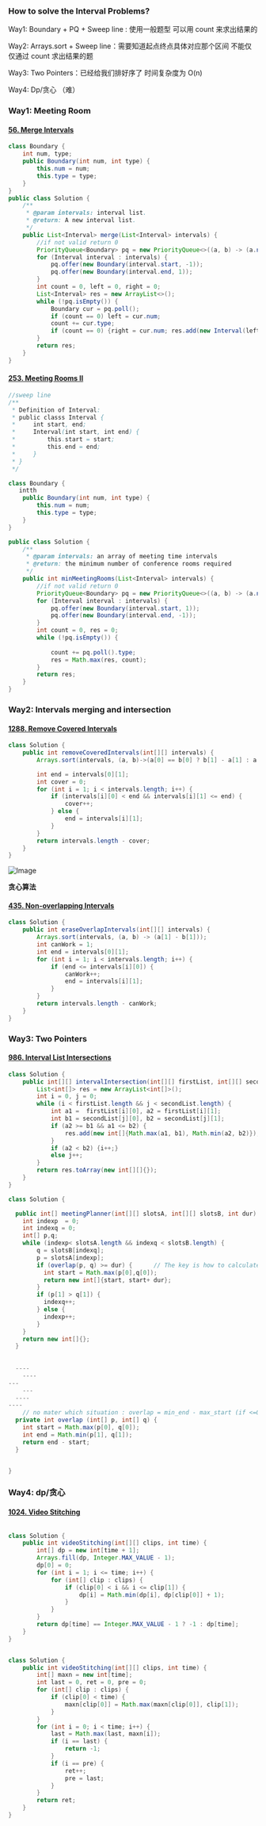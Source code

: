### How to solve the Interval Problems?

Way1: Boundary + PQ + Sweep line : 使用一般题型 可以用 count 来求出结果的

Way2: Arrays.sort +  Sweep line：需要知道起点终点具体对应那个区间 不能仅仅通过 count 求出结果的题

Way3: Two Pointers：已经给我们排好序了 时间复杂度为 O(n)

Way4: Dp/贪心 （难）



### Way1: Meeting Room

#### [56. Merge Intervals](https://leetcode-cn.com/problems/merge-intervals/)

```java
class Boundary {
    int num, type;
    public Boundary(int num, int type) {
        this.num = num;
        this.type = type;
    }   
}
public class Solution {
    /**
     * @param intervals: interval list.
     * @return: A new interval list.
     */
    public List<Interval> merge(List<Interval> intervals) {
        //if not valid return 0
        PriorityQueue<Boundary> pq = new PriorityQueue<>((a, b) -> (a.num == b.num ? a.type - b.type : a.num - b.num));
        for (Interval interval : intervals) {
            pq.offer(new Boundary(interval.start, -1));
            pq.offer(new Boundary(interval.end, 1));
        }
        int count = 0, left = 0, right = 0;
        List<Interval> res = new ArrayList<>();
        while (!pq.isEmpty()) {  
            Boundary cur = pq.poll();
            if (count == 0) left = cur.num;
            count += cur.type;
            if (count == 0) {right = cur.num; res.add(new Interval(left, right));}
        }
        return res;
    }
}
```



#### [253. Meeting Rooms II](https://leetcode-cn.com/problems/meeting-rooms-ii/)

```java
//sweep line
/**
 * Definition of Interval:
 * public classs Interval {
 *     int start, end;
 *     Interval(int start, int end) {
 *         this.start = start;
 *         this.end = end;
 *     }
 * }
 */

class Boundary {
   intth
    public Boundary(int num, int type) {
        this.num = num;
        this.type = type;
    }   
}

public class Solution {
    /**
     * @param intervals: an array of meeting time intervals
     * @return: the minimum number of conference rooms required
     */
    public int minMeetingRooms(List<Interval> intervals) {
        //if not valid return 0
        PriorityQueue<Boundary> pq = new PriorityQueue<>((a, b) -> (a.num == b.num ? a.type - b.type : a.num - b.num));
        for (Interval interval : intervals) {
            pq.offer(new Boundary(interval.start, 1));
            pq.offer(new Boundary(interval.end, -1));
        }
        int count = 0, res = 0;
        while (!pq.isEmpty()) {  
            
            count += pq.poll().type;
            res = Math.max(res, count);
        }
        return res;
    }
}
```



### Way2: Intervals merging and intersection

#### [1288. Remove Covered Intervals](https://leetcode-cn.com/problems/remove-covered-intervals/)

```java
class Solution {
    public int removeCoveredIntervals(int[][] intervals) {
        Arrays.sort(intervals, (a, b)->(a[0] == b[0] ? b[1] - a[1] : a[0] - b[0]));//Note that the ends should be arranged in descending order otherwise repeated intervals as shown in the opening diagram are treated as intersecting errors(as the following picture)

        int end = intervals[0][1];
        int cover = 0;
        for (int i = 1; i < intervals.length; i++) {
            if (intervals[i][0] < end && intervals[i][1] <= end) {
                cover++;
            } else {
                end = intervals[i][1];
            }
        }
        return intervals.length - cover;
    }
}
```

![Image](https://github.com/sbchengyiwei/Vicky_Blog/blob/main/images/Screen%20Shot%202021-06-20%20at%201.16.17%20AM.png)



**贪心算法**

#### [435. Non-overlapping Intervals](https://leetcode-cn.com/problems/non-overlapping-intervals/)

```java
class Solution {
    public int eraseOverlapIntervals(int[][] intervals) {
        Arrays.sort(intervals, (a, b) -> (a[1] - b[1]));
        int canWork = 1;
        int end = intervals[0][1];
        for (int i = 1; i < intervals.length; i++) {
            if (end <= intervals[i][0]) {
                canWork++;
                end = intervals[i][1];
            }
        }
        return intervals.length - canWork;
    }
}
```



### Way3: Two Pointers

#### [986. Interval List Intersections](https://leetcode-cn.com/problems/interval-list-intersections/)

```java
class Solution {
    public int[][] intervalIntersection(int[][] firstList, int[][] secondList) {
        List<int[]> res = new ArrayList<int[]>();
        int i = 0, j = 0;
        while (i < firstList.length && j < secondList.length) {
            int a1 =  firstList[i][0], a2 = firstList[i][1];
            int b1 = secondList[j][0], b2 = secondList[j][1];
            if (a2 >= b1 && a1 <= b2) {
                res.add(new int[]{Math.max(a1, b1), Math.min(a2, b2)});
            }
            if (a2 < b2) {i++;}
            else j++;
        }
        return res.toArray(new int[][]{});
    }
}
```



```java
class Solution {

  public int[] meetingPlanner(int[][] slotsA, int[][] slotsB, int dur) {
    int indexp  = 0;
    int indexq = 0;
    int[] p,q;
    while (indexp< slotsA.length && indexq < slotsB.length) {
        q = slotsB[indexq];
        p = slotsA[indexp];
        if (overlap(p, q) >= dur) {      // The key is how to calculate the overlap quickly.
          int start = Math.max(p[0],q[0]);
          return new int[]{start, start+ dur};
        }
        if (p[1] > q[1]) {
          indexq++;
        } else {        
          indexp++;
        }
    }
    return new int[]{};
  }
  
  
  ----
    ----
---
    ---
  ----
----
    // no mater which situation : overlap = min_end - max_start (if <=0: no overlap)
  private int overlap (int[] p, int[] q) {
    int start = Math.max(p[0], q[0]);
    int end = Math.min(p[1], q[1]);
    return end - start;
  }


}
```





### Way4: dp/贪心

#### [1024. Video Stitching](https://leetcode-cn.com/problems/video-stitching/)

```java

class Solution {
    public int videoStitching(int[][] clips, int time) {
        int[] dp = new int[time + 1];
        Arrays.fill(dp, Integer.MAX_VALUE - 1);
        dp[0] = 0;
        for (int i = 1; i <= time; i++) {
            for (int[] clip : clips) {
                if (clip[0] < i && i <= clip[1]) {
                    dp[i] = Math.min(dp[i], dp[clip[0]] + 1);
                }
            }
        }
        return dp[time] == Integer.MAX_VALUE - 1 ? -1 : dp[time];
    }
}
```

```java

class Solution {
    public int videoStitching(int[][] clips, int time) {
        int[] maxn = new int[time];
        int last = 0, ret = 0, pre = 0;
        for (int[] clip : clips) {
            if (clip[0] < time) {
                maxn[clip[0]] = Math.max(maxn[clip[0]], clip[1]);
            }
        }
        for (int i = 0; i < time; i++) {
            last = Math.max(last, maxn[i]);
            if (i == last) {
                return -1;
            }
            if (i == pre) {
                ret++;
                pre = last;
            }
        }
        return ret;
    }
}
```

